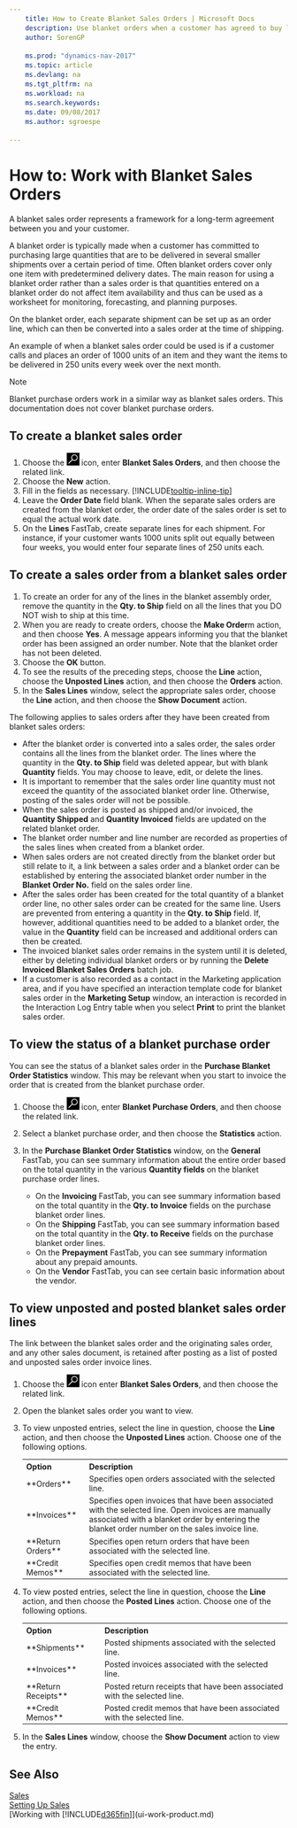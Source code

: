 ```yaml
---
    title: How to Create Blanket Sales Orders | Microsoft Docs
    description: Use blanket orders when a customer has agreed to buy large quantities that are to be delivered in several smaller shipments over a certain period of time.
    author: SorenGP

    ms.prod: "dynamics-nav-2017"
    ms.topic: article
    ms.devlang: na
    ms.tgt_pltfrm: na
    ms.workload: na
    ms.search.keywords:
    ms.date: 09/08/2017
    ms.author: sgroespe

---
```

# How to: Work with Blanket Sales Orders
A blanket sales order represents a framework for a long-term agreement between you and your customer.

A blanket order is typically made when a customer has committed to purchasing large quantities that are to be delivered in several smaller shipments over a certain period of time. Often blanket orders cover only one item with predetermined delivery dates. The main reason for using a blanket order rather than a sales order is that quantities entered on a blanket order do not affect item availability and thus can be used as a worksheet for monitoring, forecasting, and planning purposes.

On the blanket order, each separate shipment can be set up as an order line, which can then be converted into a sales order at the time of shipping.

An example of when a blanket sales order could be used is if a customer calls and places an order of 1000 units of an item and they want the items to be delivered in 250 units every week over the next month.

> [!NOTE]
> Blanket purchase orders work in a similar way as blanket sales orders. This documentation does not cover blanket purchase orders.

## To create a blanket sales order  
1. Choose the ![Search for Page or Report](media/ui-search/search_small.png "Search for Page or Report icon") icon, enter **Blanket Sales Orders**, and then choose the related link.  
2. Choose the **New** action.  
3. Fill in the fields as necessary. [!INCLUDE[tooltip-inline-tip](includes/tooltip-inline-tip_md.md)]
4.  Leave the **Order Date** field blank. When the separate sales orders are created from the blanket order, the order date of the sales order is set to equal the actual work date.
5. On the **Lines** FastTab, create separate lines for each shipment. For instance, if your customer wants 1000 units split out equally between four weeks, you would enter four separate lines of 250 units each.   

## To create a sales order from a blanket sales order  

1.  To create an order for any of the lines in the blanket assembly order, remove the quantity in the **Qty. to Ship** field on all the lines that you DO NOT wish to ship at this time.  
2.  When you are ready to create orders, choose the **Make Order**m action, and then choose **Yes**. A message appears informing you that the blanket order has been assigned an order number. Note that the blanket order has not been deleted.  
3.  Choose the **OK** button.  
4.  To see the results of the preceding steps, choose the **Line** action, choose the **Unposted Lines** action, and then choose the **Orders** action.  
5.  In the **Sales Lines** window, select the appropriate sales order, choose the **Line** action, and then choose the **Show Document** action.  

The following applies to sales orders after they have been created from blanket sales orders:  

- After the blanket order is converted into a sales order, the sales order contains all the lines from the blanket order. The lines where the quantity in the **Qty. to Ship** field was deleted appear, but with blank **Quantity** fields. You may choose to leave, edit, or delete the lines.  
- It is important to remember that the sales order line quantity must not exceed the quantity of the associated blanket order line. Otherwise, posting of the sales order will not be possible.  
- When the sales order is posted as shipped and/or invoiced, the **Quantity Shipped** and **Quantity Invoiced** fields are updated on the related blanket order.  
- The blanket order number and line number are recorded as properties of the sales lines when created from a blanket order.  
- When sales orders are not created directly from the blanket order but still relate to it, a link between a sales order and a blanket order can be established by entering the associated blanket order number in the **Blanket Order No.** field on the sales order line.  
- After the sales order has been created for the total quantity of a blanket order line, no other sales order can be created for the same line. Users are prevented from entering a quantity in the **Qty. to Ship** field. If, however, additional quantities need to be added to a blanket order, the value in the **Quantity** field can be increased and additional orders can then be created.  
- The invoiced blanket sales order remains in the system until it is deleted, either by deleting individual blanket orders or by running the **Delete Invoiced Blanket Sales Orders** batch job.  
- If a customer is also recorded as a contact in the Marketing application area, and if you have specified an interaction template code for blanket sales order in the **Marketing Setup** window, an interaction is recorded in the Interaction Log Entry table when you select **Print** to print the blanket sales order.

## To view the status of a blanket purchase order  
You can see the status of a blanket sales order in the **Purchase Blanket Order Statistics** window. This may be relevant when you start to invoice the order that is created from the blanket purchase order.  

1.  Choose the ![Search for Page or Report](media/ui-search/search_small.png "Search for Page or Report icon") icon, enter **Blanket Purchase Orders**, and then choose the related link.  
2.  Select a blanket purchase order, and then choose the **Statistics** action.  
3.  In the **Purchase Blanket Order Statistics** window, on the **General** FastTab, you can see summary information about the entire order based on the total quantity in the various **Quantity fields** on the blanket purchase order lines.  

    - On the **Invoicing** FastTab, you can see summary information based on the total quantity in the **Qty. to Invoice** fields on the purchase blanket order lines.  
    - On the **Shipping** FastTab, you can see summary information based on the total quantity in the **Qty. to Receive** fields on the purchase blanket order lines.  
    - On the **Prepayment** FastTab, you can see summary information about any prepaid amounts.  
    - On the **Vendor** FastTab, you can see certain basic information about the vendor.    

## To view unposted and posted blanket sales order lines   
The link between the blanket sales order and the originating sales order, and any other sales document, is retained after posting as a list of posted and unposted sales order invoice lines.  

1. Choose the ![Search for Page or Report](media/ui-search/search_small.png "Search for Page or Report icon") icon enter **Blanket Sales Orders**, and then choose the related link.
2. Open the blanket sales order you want to view.
3. To view unposted entries, select the line in question, choose the **Line** action, and then choose the **Unposted Lines** action. Choose one of the following options.  

    <table>
    <tr>
    <th>Option</th>
    <th>Description</th>
    </tr>
    <tr>
    <td>**Orders**</td>
    <td>Specifies open orders associated with the selected line.</td>
    </tr>
    <tr>
    <td>**Invoices**</td>
    <td>Specifies open invoices that have been associated with the selected line. Open invoices are manually associated with a blanket order by entering the blanket order number on the sales invoice line.</td>
    </tr>
    <tr>
    <td>**Return Orders**</td>
    <td>Specifies open return orders that have been associated with the selected line.</td>
    </tr>
    <tr>
    <td>**Credit Memos**</td>
    <td>Specifies open credit memos that have been associated with the selected line.</td>
    </tr>
    </table>
4. To view posted entries, select the line in question, choose the **Line** action, and then choose the **Posted Lines** action. Choose one of the following options.  

    <table>
    <tr>
    <th>Option</th>
    <th>Description</th>
    </tr>
    <tr>
    <td>**Shipments**</td>
    <td>Posted shipments associated with the selected line.</td>
    </tr>
    <tr>
    <td>**Invoices**</td>
    <td>Posted invoices associated with the selected line.</td>
    </tr>
    <tr>
    <td>**Return Receipts**</td>
    <td>Posted return receipts that have been associated with the selected line.</td>
    </tr>
    <tr>
    <td>**Credit Memos**</td>
    <td>Posted credit memos that have been associated with the selected line.</td>
    </tr>
    </table>
5. In the **Sales Lines** window, choose the **Show Document** action to view the entry.

## See Also
[Sales](sales-manage-sales.md)  
[Setting Up Sales](sales-setup-sales.md)  
[Working with [!INCLUDE[d365fin](includes/d365fin_md.md)]](ui-work-product.md)
